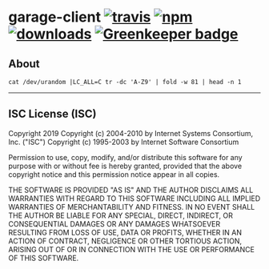 # garage-client [![travis][travis-image]][travis-url] [![npm][npm-image]][npm-url] [![downloads][downloads-image]][downloads-url] [![Greenkeeper badge](https://badges.greenkeeper.io/IFTT/garage-client.svg)](https://greenkeeper.io/)

[travis-image]: https://travis-ci.org/IFTT/garage-client.svg?branch=master
[travis-url]: https://travis-ci.org/IFTT/garage-client
[npm-image]: https://img.shields.io/npm/v/@iftt/garage-client.svg
[npm-url]: https://npmjs.org/package/@iftt/garage-client
[downloads-image]: https://img.shields.io/npm/dm/@iftt/garage-client.svg
[downloads-url]: https://npmjs.org/package/@iftt/garage-client

## About

```
cat /dev/urandom |LC_ALL=C tr -dc 'A-Z9' | fold -w 81 | head -n 1
```

---

## ISC License (ISC)

Copyright 2019 <IFTT>
Copyright (c) 2004-2010 by Internet Systems Consortium, Inc. ("ISC")
Copyright (c) 1995-2003 by Internet Software Consortium


Permission to use, copy, modify, and/or distribute this software for any purpose with or without fee is hereby granted, provided that the above copyright notice and this permission notice appear in all copies.

THE SOFTWARE IS PROVIDED "AS IS" AND THE AUTHOR DISCLAIMS ALL WARRANTIES WITH REGARD TO THIS SOFTWARE INCLUDING ALL IMPLIED WARRANTIES OF MERCHANTABILITY AND FITNESS. IN NO EVENT SHALL THE AUTHOR BE LIABLE FOR ANY SPECIAL, DIRECT, INDIRECT, OR CONSEQUENTIAL DAMAGES OR ANY DAMAGES WHATSOEVER RESULTING FROM LOSS OF USE, DATA OR PROFITS, WHETHER IN AN ACTION OF CONTRACT, NEGLIGENCE OR OTHER TORTIOUS ACTION, ARISING OUT OF OR IN CONNECTION WITH THE USE OR PERFORMANCE OF THIS SOFTWARE.
